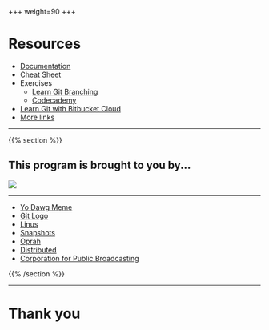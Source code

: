 +++
weight=90
+++

# Resources

- [Documentation](https://git-scm.com/docs)
- [Cheat Sheet](https://services.github.com/on-demand/downloads/github-git-cheat-sheet.pdf)
- Exercises
  - [Learn Git Branching](https://learngitbranching.js.org/)
  - [Codecademy](https://www.codecademy.com/learn/learn-git)
- [Learn Git with Bitbucket Cloud](https://www.atlassian.com/git/tutorials/learn-git-with-bitbucket-cloud)
- [More links](https://git-scm.com/doc/ext)

---
{{% section %}}

## This program is brought to you by...

![](/img/pbs.jpg)

---

- [Yo Dawg Meme](http://i.imgur.com/CB8nFHU.jpg)
- [Git Logo](https://git-scm.com/images/logos/downloads/Git-Logo-2Color.png)
- [Linus](https://i.imgflip.com/xsdtv.jpg)
- [Snapshots](https://git-scm.com/book/en/v2/images/snapshots.png)
- [Oprah](https://i.imgur.com/JNhU5Tt.gif)
- [Distributed](https://git-scm.com/about/distributed)
- [Corporation for Public Broadcasting](https://i1.ytimg.com/vi/-eGqIrMRNCY/hqdefault.jpg)


{{% /section %}}

---

# Thank you
